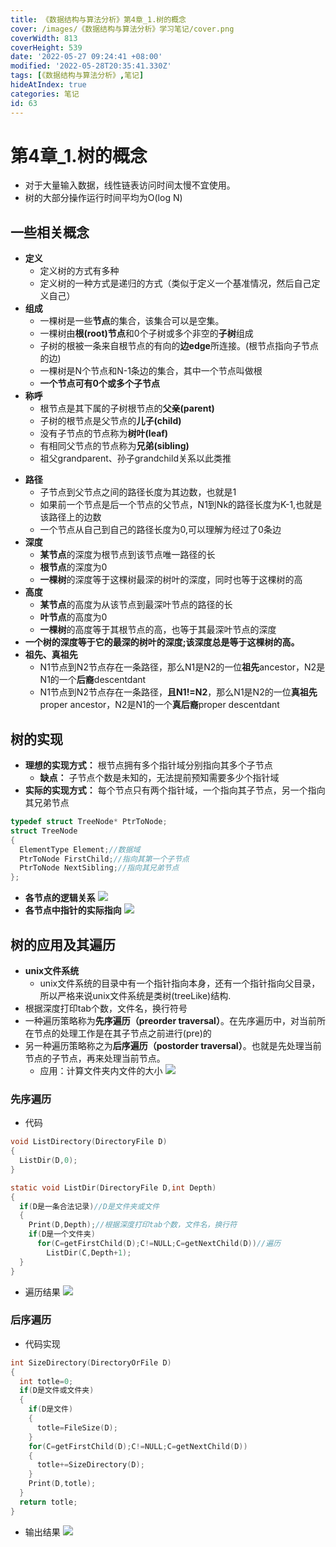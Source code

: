 ```yaml
---
title: 《数据结构与算法分析》第4章_1.树的概念
cover: /images/《数据结构与算法分析》学习笔记/cover.png
coverWidth: 813
coverHeight: 539
date: '2022-05-27 09:24:41 +08:00'
modified: '2022-05-28T20:35:41.330Z'
tags: [《数据结构与算法分析》,笔记]
hideAtIndex: true
categories: 笔记
id: 63
---
```



# 第4章_1.树的概念
* 对于大量输入数据，线性链表访问时间太慢不宜使用。
* 树的大部分操作运行时间平均为O(log N)

## 一些相关概念
* **定义**
  + 定义树的方式有多种
  + 定义树的一种方式是递归的方式（类似于定义一个基准情况，然后自己定义自己）
* **组成**
  + 一棵树是一些**节点**的集合，该集合可以是空集。
  + 一棵树由**根(root)节点**和0个子树或多个非空的**子树**组成
  + 子树的根被一条来自根节点的有向的**边edge**所连接。(根节点指向子节点的边)
  + 一棵树是N个节点和N-1条边的集合，其中一个节点叫做根
  + **一个节点可有0个或多个子节点**
* **称呼**
  + 根节点是其下属的子树根节点的**父亲(parent)**
  + 子树的根节点是父节点的**儿子(child)**
  + 没有子节点的节点称为**树叶(leaf)**
  + 有相同父节点的节点称为**兄弟(sibling)**
  + 祖父grandparent、孙子grandchild关系以此类推
+ **路径** 
  + 子节点到父节点之间的路径长度为其边数，也就是1
  + 如果前一个节点是后一个节点的父节点，N1到Nk的路径长度为K-1,也就是该路径上的边数
  + 一个节点从自己到自己的路径长度为0,可以理解为经过了0条边
+ **深度**
  + **某节点**的深度为根节点到该节点唯一路径的长
  + **根节点**的深度为0
  + **一棵树**的深度等于这棵树最深的树叶的深度，同时也等于这棵树的高
+ **高度**
  + **某节点**的高度为从该节点到最深叶节点的路径的长
  + **叶节点**的高度为0
  + **一棵树**的高度等于其根节点的高，也等于其最深叶节点的深度
+ **一个树的深度等于它的最深的树叶的深度;该深度总是等于这棵树的高。**
+ **祖先、真祖先**
  + N1节点到N2节点存在一条路径，那么N1是N2的一位**祖先**ancestor，N2是N1的一个**后裔**descentdant
  + N1节点到N2节点存在一条路径，**且N1!=N2**，那么N1是N2的一位**真祖先**proper ancestor，N2是N1的一个**真后裔**proper descentdant

## 树的实现
* **理想的实现方式：** 根节点拥有多个指针域分别指向其多个子节点
  + **缺点：** 子节点个数是未知的，无法提前预知需要多少个指针域
* **实际的实现方式：** 每个节点只有两个指针域，一个指向其子节点，另一个指向其兄弟节点
```c
typedef struct TreeNode* PtrToNode;
struct TreeNode
{
  ElementType Element;//数据域
  PtrToNode FirstChild;//指向其第一个子节点
  PtrToNode NextSibling;//指向其兄弟节点
};
```
* **各节点的逻辑关系**
![](./images/《数据结构与算法分析》学习笔记/Clipboard_2022-05-28-01-24-54.png)
* **各节点中指针的实际指向**
![](./images/《数据结构与算法分析》学习笔记/Clipboard_2022-05-28-01-24-38.png)

## 树的应用及其遍历
* **unix文件系统**
  + unix文件系统的目录中有一个指针指向本身，还有一个指针指向父目录，所以严格来说unix文件系统是类树(treeLike)结构.
* 根据深度打印tab个数，文件名，换行符号
* 一种遍历策略称为**先序遍历（preorder traversal）**。在先序遍历中，对当前所在节点的处理工作是在其子节点之前进行(pre)的
* 另一种遍历策略称之为**后序遍历（postorder traversal）**。也就是先处理当前节点的子节点，再来处理当前节点。
  + 应用：计算文件夹内文件的大小
![](./images/《数据结构与算法分析》学习笔记/Clipboard_2022-05-28-02-30-27.png)

### 先序遍历
* 代码
```c
void ListDirectory(DirectoryFile D)
{
  ListDir(D,0);
}

static void ListDir(DirectoryFile D,int Depth)
{
  if(D是一条合法记录)//D是文件夹或文件
  {
    Print(D,Depth);//根据深度打印tab个数，文件名，换行符
    if(D是一个文件夹)
      for(C=getFirstChild(D);C!=NULL;C=getNextChild(D))//遍历
        ListDir(C,Depth+1);
  }
}

```
* 遍历结果
![](./images/《数据结构与算法分析》学习笔记/Clipboard_2022-05-28-02-42-17.png)

### 后序遍历
* 代码实现
```c
int SizeDirectory(DirectoryOrFile D)
{
  int totle=0;
  if(D是文件或文件夹)
  {
    if(D是文件)
    {
      totle=FileSize(D);
    }
    for(C=getFirstChild(D);C!=NULL;C=getNextChild(D))
    {
      totle+=SizeDirectory(D);
    }
    Print(D,totle);
  }
  return totle;
}

```
* 输出结果
![](./images/《数据结构与算法分析》学习笔记/Clipboard_2022-05-28-03-14-24.png)

















